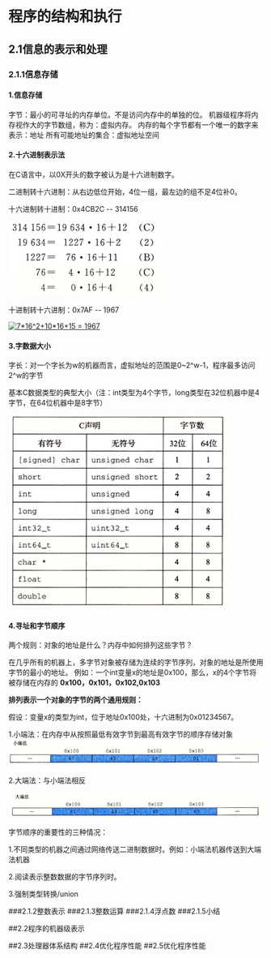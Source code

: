 <h1>程序的结构和执行 </h1>


<h2>2.1信息的表示和处理</h2>
<h3>2.1.1信息存储</h3>
<h4>1.信息存储</h4>
字节：最小的可寻址的内存单位。不是访问内存中的单独的位。
机器级程序将内存视作大的字节数组，称为：虚拟内存。
内存的每个字节都有一个唯一的数字来表示：地址
所有可能地址的集合：虚拟地址空间
<h4>2.十六进制表示法</h4>
在C语言中，以0X开头的数字被认为是十六进制数字。  

二进制转十六进制：从右边低位开始，4位一组，最左边的组不足4位补0。  

十六进制转十进制：0x4CB2C -- 314156

![](hex_to_ten.png)

十进制转十六进制：0x7AF -- 1967

<a href="https://www.codecogs.com/eqnedit.php?latex=7*16^2&plus;10*16&plus;15&space;=&space;1967" target="_blank"><img src="https://latex.codecogs.com/gif.latex?7*16^2&plus;10*16&plus;15&space;=&space;1967" title="7*16^2+10*16+15 = 1967" /></a>

<h4>3.字数据大小</h4>
字长：对一个字长为w的机器而言，虚拟地址的范围是0~2^w-1，程序最多访问2^w的字节

基本C数据类型的典型大小（注：int类型为4个字节，long类型在32位机器中是4字节，在64位机器中是8字节）


![](shengming.png)


<h4>4.寻址和字节顺序</h4>
两个规则：对象的地址是什么？内存中如何排列这些字节？

在几乎所有的机器上，多字节对象被存储为连续的字节序列，对象的地址是所使用字节的最小的地址。
例如：一个int变量x的地址是0x100，那么，x的4个字节将被存储在内存的  **0x100，0x101，0x102,0x103**


**排列表示一个对象的字节的两个通用规则：**

假设：变量x的类型为int，位于地址0x100处，十六进制为0x01234567。

1.小端法：在内存中从按照最低有效字节到最高有效字节的顺序存储对象
![](small.png)

2.大端法：与小端法相反


![](big.png)

字节顺序的重要性的三种情况：

1.不同类型的机器之间通过网络传送二进制数据时。例如：小端法机器传送到大端法机器

2.阅读表示整数数据的字节序列时。

3.强制类型转换/union







  
###2.1.2整数表示
###2.1.3整数运算
###2.1.4浮点数
###2.1.5小结

##2.2程序的机器级表示

##2.3处理器体系结构
##2.4优化程序性能
##2.5优化程序性能




